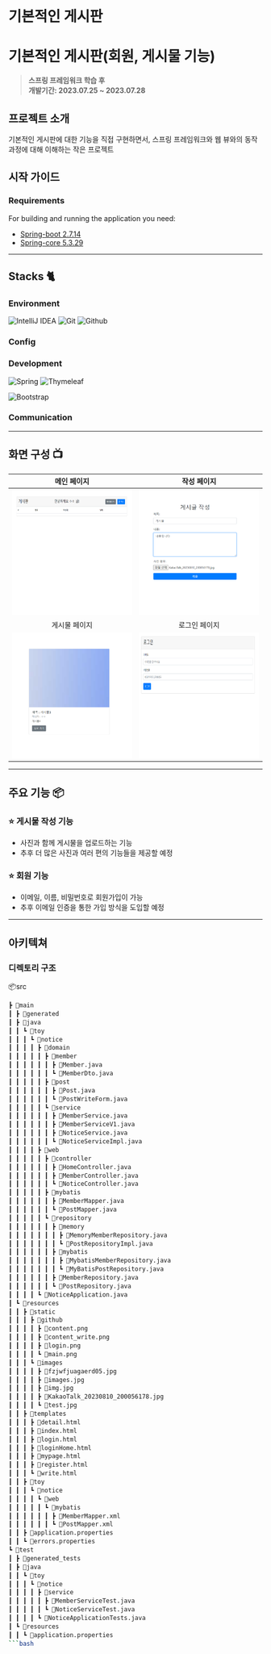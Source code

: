 ﻿# 기본적인 게시판

# 기본적인 게시판(회원, 게시물 기능)
> **스프링 프레임워크 학습 후** <br/> **개발기간: 2023.07.25 ~ 2023.07.28**

## 프로젝트 소개

기본적인 게시판에 대한 기능을 직접 구현하면서, 스프링 프레임워크와 웹 뷰와의 동작 과정에 대해 이해하는 작은 프로젝트

## 시작 가이드
### Requirements
For building and running the application you need:

- [Spring-boot 2.7.14](https://mvnrepository.com/artifact/org.springframework.boot/spring-boot/2.7.14)
- [Spring-core 5.3.29](https://mvnrepository.com/artifact/org.springframework/spring-core/5.3.29)


---

## Stacks 🐈

### Environment
![IntelliJ IDEA](https://img.shields.io/badge/IntelliJIDEA-000000.svg?style=for-the-badge&logo=intellij-idea&logoColor=white)
![Git](https://img.shields.io/badge/Git-F05032?style=for-the-badge&logo=Git&logoColor=white)
![Github](https://img.shields.io/badge/GitHub-181717?style=for-the-badge&logo=GitHub&logoColor=white)

### Config
<!-- ![npm](https://img.shields.io/badge/npm-CB3837?style=for-the-badge&logo=npm&logoColor=white)         -->

### Development
![Spring](https://img.shields.io/badge/spring-%236DB33F.svg?style=for-the-badge&logo=spring&logoColor=white)
![Thymeleaf](https://img.shields.io/badge/Thymeleaf-%23005C0F.svg?style=for-the-badge&logo=Thymeleaf&logoColor=white)
<!-- ![JavaScript](https://img.shields.io/badge/JavaScript-F7DF1E?style=for-the-badge&logo=Javascript&logoColor=white)
![React](https://img.shields.io/badge/React-20232A?style=for-the-badge&logo=react&logoColor=61DAFB)
![Strapi](https://img.shields.io/badge/Strapi-2F2E8B?style=for-the-badge&logo=Strapi&logoColor=white)
![Next.js](https://img.shields.io/badge/Next.js-000000?style=for-the-badge&logo=Next.js&logoColor=white) -->
![Bootstrap](https://img.shields.io/badge/Bootstrap-7952B3?style=for-the-badge&logo=Bootstrap&logoColor=white)

<!-- ![Material UI](https://img.shields.io/badge/Material%20UI-007FFF?style=for-the-badge&logo=MUI&logoColor=white) -->

### Communication
<!-- ![Slack](https://img.shields.io/badge/Slack-4A154B?style=for-the-badge&logo=Slack&logoColor=white)
![Notion](https://img.shields.io/badge/Notion-000000?style=for-the-badge&logo=Notion&logoColor=white)
![GoogleMeet](https://img.shields.io/badge/GoogleMeet-00897B?style=for-the-badge&logo=Google%20Meet&logoColor=white) -->

---
## 화면 구성 📺
|                                                                      메인 페이지                                                                       |                                                                         작성 페이지                                                                          |
|:-------------------------------------------------------------------------------------------------------------------------------------------------:|:-------------------------------------------------------------------------------------------------------------------------------------------------------:|
|  <img width="329" height="250" src="https://raw.githubusercontent.com/sonjiseokk/Basic_Notice/main/src/main/resources/static/github/main.png"/>   | <img width="329" height="250" src="https://raw.githubusercontent.com/sonjiseokk/Basic_Notice/main/src/main/resources/static/github/content_write.png"/> |  
|                                                                      게시물 페이지                                                                      |                                                                         로그인 페이지                                                                         |  
| <img width="329" height="250" src="https://raw.githubusercontent.com/sonjiseokk/Basic_Notice/main/src/main/resources/static/github/content.png"/> |     <img width="329" height="250" src="https://raw.githubusercontent.com/sonjiseokk/Basic_Notice/main/src/main/resources/static/github/login.png"/>     |

---
## 주요 기능 📦

### ⭐️ 게시물 작성 기능
- 사진과 함께 게시물을 업로드하는 기능
- 추후 더 많은 사진과 여러 편의 기능들을 제공할 예정

### ⭐️ 회원 기능
- 이메일, 이름, 비밀번호로 회원가입이 가능
- 추후 이메일 인증을 통한 가입 방식을 도입할 예정

---
## 아키텍쳐

### 디렉토리 구조
📦src
```bash
┣ 📂main
┃ ┣ 📂generated
┃ ┣ 📂java
┃ ┃ ┗ 📂toy
┃ ┃ ┃ ┗ 📂notice
┃ ┃ ┃ ┃ ┣ 📂domain
┃ ┃ ┃ ┃ ┃ ┣ 📂member
┃ ┃ ┃ ┃ ┃ ┃ ┣ 📜Member.java
┃ ┃ ┃ ┃ ┃ ┃ ┗ 📜MemberDto.java
┃ ┃ ┃ ┃ ┃ ┣ 📂post
┃ ┃ ┃ ┃ ┃ ┃ ┣ 📜Post.java
┃ ┃ ┃ ┃ ┃ ┃ ┗ 📜PostWriteForm.java
┃ ┃ ┃ ┃ ┃ ┗ 📂service
┃ ┃ ┃ ┃ ┃ ┃ ┣ 📜MemberService.java
┃ ┃ ┃ ┃ ┃ ┃ ┣ 📜MemberServiceV1.java
┃ ┃ ┃ ┃ ┃ ┃ ┣ 📜NoticeService.java
┃ ┃ ┃ ┃ ┃ ┃ ┗ 📜NoticeServiceImpl.java
┃ ┃ ┃ ┃ ┣ 📂web
┃ ┃ ┃ ┃ ┃ ┣ 📂controller
┃ ┃ ┃ ┃ ┃ ┃ ┣ 📜HomeController.java
┃ ┃ ┃ ┃ ┃ ┃ ┣ 📜MemberController.java
┃ ┃ ┃ ┃ ┃ ┃ ┗ 📜NoticeController.java
┃ ┃ ┃ ┃ ┃ ┣ 📂mybatis
┃ ┃ ┃ ┃ ┃ ┃ ┣ 📜MemberMapper.java
┃ ┃ ┃ ┃ ┃ ┃ ┗ 📜PostMapper.java
┃ ┃ ┃ ┃ ┃ ┗ 📂repository
┃ ┃ ┃ ┃ ┃ ┃ ┣ 📂memory
┃ ┃ ┃ ┃ ┃ ┃ ┃ ┣ 📜MemoryMemberRepository.java
┃ ┃ ┃ ┃ ┃ ┃ ┃ ┗ 📜PostRepositoryImpl.java
┃ ┃ ┃ ┃ ┃ ┃ ┣ 📂mybatis
┃ ┃ ┃ ┃ ┃ ┃ ┃ ┣ 📜MybatisMemberRepository.java
┃ ┃ ┃ ┃ ┃ ┃ ┃ ┗ 📜MyBatisPostRepository.java
┃ ┃ ┃ ┃ ┃ ┃ ┣ 📜MemberRepository.java
┃ ┃ ┃ ┃ ┃ ┃ ┗ 📜PostRepository.java
┃ ┃ ┃ ┃ ┗ 📜NoticeApplication.java
┃ ┗ 📂resources
┃ ┃ ┣ 📂static
┃ ┃ ┃ ┣ 📂github
┃ ┃ ┃ ┃ ┣ 📜content.png
┃ ┃ ┃ ┃ ┣ 📜content_write.png
┃ ┃ ┃ ┃ ┣ 📜login.png
┃ ┃ ┃ ┃ ┗ 📜main.png
┃ ┃ ┃ ┗ 📂images
┃ ┃ ┃ ┃ ┣ 📜fzjwfjuagaerd05.jpg
┃ ┃ ┃ ┃ ┣ 📜images.jpg
┃ ┃ ┃ ┃ ┣ 📜img.jpg
┃ ┃ ┃ ┃ ┣ 📜KakaoTalk_20230810_200056178.jpg
┃ ┃ ┃ ┃ ┗ 📜test.jpg
┃ ┃ ┣ 📂templates
┃ ┃ ┃ ┣ 📜detail.html
┃ ┃ ┃ ┣ 📜index.html
┃ ┃ ┃ ┣ 📜login.html
┃ ┃ ┃ ┣ 📜loginHome.html
┃ ┃ ┃ ┣ 📜mypage.html
┃ ┃ ┃ ┣ 📜register.html
┃ ┃ ┃ ┗ 📜write.html
┃ ┃ ┣ 📂toy
┃ ┃ ┃ ┗ 📂notice
┃ ┃ ┃ ┃ ┗ 📂web
┃ ┃ ┃ ┃ ┃ ┗ 📂mybatis
┃ ┃ ┃ ┃ ┃ ┃ ┣ 📜MemberMapper.xml
┃ ┃ ┃ ┃ ┃ ┃ ┗ 📜PostMapper.xml
┃ ┃ ┣ 📜application.properties
┃ ┃ ┗ 📜errors.properties
┗ 📂test
┃ ┣ 📂generated_tests
┃ ┣ 📂java
┃ ┃ ┗ 📂toy
┃ ┃ ┃ ┗ 📂notice
┃ ┃ ┃ ┃ ┣ 📂service
┃ ┃ ┃ ┃ ┃ ┣ 📜MemberServiceTest.java
┃ ┃ ┃ ┃ ┃ ┗ 📜NoticeServiceTest.java
┃ ┃ ┃ ┃ ┗ 📜NoticeApplicationTests.java
┃ ┗ 📂resources
┃ ┃ ┗ 📜application.properties
```bash
